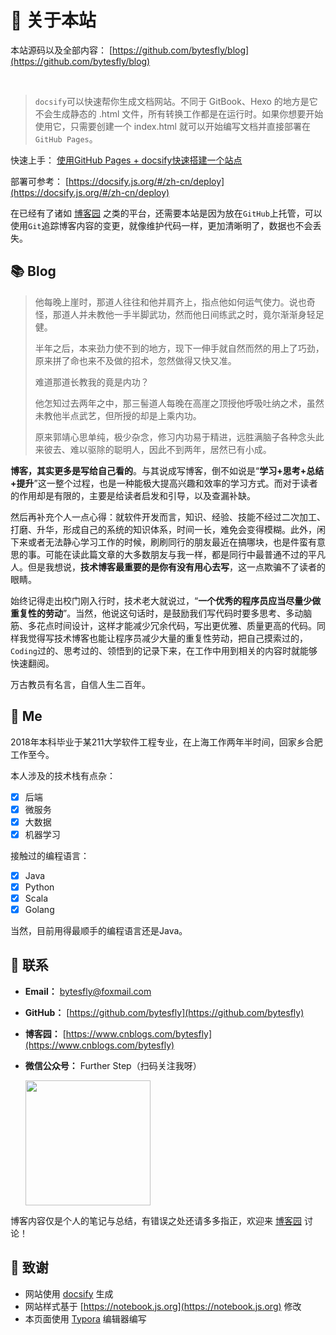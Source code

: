 # 🎉 关于本站

本站源码以及全部内容： [https://github.com/bytesfly/blog](https://github.com/bytesfly/blog)

<img src="https://img.shields.io/github/stars/bytesfly/blog" data-origin="https://img.shields.io/github/stars/bytesfly/blog" alt=""> 
<img src="https://img.shields.io/github/forks/bytesfly/blog" data-origin="https://img.shields.io/github/forks/bytesfly/blog" alt="">
<img src="https://img.shields.io/github/license/bytesfly/blog" data-origin="https://img.shields.io/github/license/bytesfly/blog" alt="">

> `docsify`可以快速帮你生成文档网站。不同于 GitBook、Hexo 的地方是它不会生成静态的 .html 文件，所有转换工作都是在运行时。如果你想要开始使用它，只需要创建一个 index.html 就可以开始编写文档并直接部署在`GitHub Pages`。

快速上手： [使用GitHub Pages + docsify快速搭建一个站点](https://www.cnblogs.com/bytesfly/p/github-pages-docsify.html)

部署可参考： [https://docsify.js.org/#/zh-cn/deploy](https://docsify.js.org/#/zh-cn/deploy)  

在已经有了诸如 [博客园](https://www.cnblogs.com/bytesfly) 之类的平台，还需要本站是因为放在`GitHub`上托管，可以使用`Git`追踪博客内容的变更，就像维护代码一样，更加清晰明了，数据也不会丢失。

## 📚 Blog

> 他每晚上崖时，那道人往往和他并肩齐上，指点他如何运气使力。说也奇怪，那道人并未教他一手半脚武功，然而他日间练武之时，竟尔渐渐身轻足健。
>
> 半年之后，本来劲力使不到的地方，现下一伸手就自然而然的用上了巧劲，原来拼了命也来不及做的招术，忽然做得又快又准。
>
> 难道那道长教我的竟是内功？
>
> 他怎知过去两年之中，那三髻道人每晚在高崖之顶授他呼吸吐纳之术，虽然未教他半点武艺，但所授的却是上乘内功。
>
> 原来郭靖心思单纯，极少杂念，修习内功易于精进，远胜满脑子各种念头此来彼去、难以驱除的聪明人，因此不到两年，居然已有小成。

**博客，其实更多是写给自己看的**。与其说成写博客，倒不如说是“**学习+思考+总结+提升**”这一整个过程，也是一种能极大提高兴趣和效率的学习方式。而对于读者的作用却是有限的，主要是给读者启发和引导，以及查漏补缺。

然后再补充个人一点心得：就软件开发而言，知识、经验、技能不经过二次加工、打磨、升华，形成自己的系统的知识体系，时间一长，难免会变得模糊。此外，闲下来或者无法静心学习工作的时候，刷刷同行的朋友最近在搞哪块，也是件蛮有意思的事。可能在读此篇文章的大多数朋友与我一样，都是同行中最普通不过的平凡人。但是我想说，**技术博客最重要的是你有没有用心去写**，这一点欺骗不了读者的眼睛。

始终记得走出校门刚入行时，技术老大就说过，“**一个优秀的程序员应当尽量少做重复性的劳动**”。当然，他说这句话时，是鼓励我们写代码时要多思考、多动脑筋、多花点时间设计，这样才能减少冗余代码，写出更优雅、质量更高的代码。同样我觉得写技术博客也能让程序员减少大量的重复性劳动，把自己摸索过的，`Coding`过的、思考过的、领悟到的记录下来，在工作中用到相关的内容时就能够快速翻阅。

万古教员有名言，自信人生二百年。


## 🐼 Me

2018年本科毕业于某211大学软件工程专业，在上海工作两年半时间，回家乡合肥工作至今。  

本人涉及的技术栈有点杂：  
- [x] 后端
- [x] 微服务
- [x] 大数据
- [x] 机器学习

接触过的编程语言：  
- [x] Java
- [x] Python
- [x] Scala
- [x] Golang

当然，目前用得最顺手的编程语言还是Java。



## 💌 联系

- **Email：** bytesfly@foxmail.com

- **GitHub：** [https://github.com/bytesfly](https://github.com/bytesfly)

- **博客园：** [https://www.cnblogs.com/bytesfly](https://www.cnblogs.com/bytesfly)

- **微信公众号：** Further Step（扫码关注我呀）

  <div ><img src="https://img2020.cnblogs.com/blog/1546632/202109/1546632-20210923090812528-762106506.png" width="200" height="200" /></div>

博客内容仅是个人的笔记与总结，有错误之处还请多多指正，欢迎来 [博客园](https://www.cnblogs.com/bytesfly) 讨论！

## 🍋 致谢

- 网站使用 [docsify](https://docsify.js.org/#/zh-cn/) 生成
- 网站样式基于 [https://notebook.js.org](https://notebook.js.org) 修改
- 本页面使用 [Typora](https://www.typora.io/) 编辑器编写
